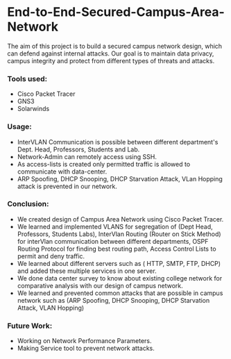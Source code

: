 # End-to-End-Secured-Campus-Area-Network
The aim of this project is to build a secured campus network design, which can defend against internal attacks. Our goal is to maintain data privacy, campus integrity and protect from different types of threats and attacks. 

### Tools used:
- Cisco Packet Tracer
- GNS3
- Solarwinds


### Usage: 
- InterVLAN Communication is possible between different department's Dept. Head, Professors, Students and Lab.
- Network-Admin can remotely access using SSH.
- As access-lists is created only permitted traffic is allowed to communicate with data-center.
- ARP Spoofing, DHCP Snooping, DHCP Starvation Attack, VLan Hopping attack is prevented in our network.


### Conclusion:
- We created design of Campus Area Network using Cisco Packet Tracer.
- We learned and implemented VLANS for segregation of (Dept Head, Professors, Students Labs), InterVlan Routing (Router on Stick Method) for interVlan communication     between different departments, OSPF Routing Protocol for finding best routing path, Access Control Lists to permit and deny traffic.
- We learned about different servers such as ( HTTP, SMTP, FTP, DHCP) and added these multiple services in one server.
- We done data center survey to know about existing college network for comparative analysis with our design of campus network.
- We learned and prevented common attacks that are possible in campus network such as (ARP Spoofing, DHCP Snooping, DHCP Starvation Attack, VLAN Hopping)


### Future Work:
- Working on Network Performance Parameters.
- Making Service tool to prevent network attacks.






